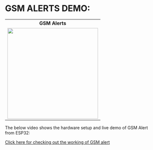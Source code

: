 # GSM ALERTS DEMO:

<div align="center">
  <table>
    <tr>
      <td align="center"><strong>GSM Alerts</strong></td>
    </tr>
    <tr>
      <td><img src="https://github.com/user-attachments/assets/d763f62b-a5c5-4566-9dcf-babf6ce391d3" width="300"></td>
    </tr>
  </table>
</div>


The below video shows the hardware setup and live demo of GSM Alert from ESP32:

[Click here for checking out the working of GSM alert](https://drive.google.com/file/d/1xL9LF3eHNSRqYVwqcmxvyNqBU4YYpk5z/view?usp=sharing)
